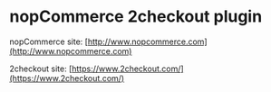 ﻿nopCommerce 2checkout plugin
===========

nopCommerce site: [http://www.nopcommerce.com](http://www.nopcommerce.com)

2checkout site: [https://www.2checkout.com/](https://www.2checkout.com/)